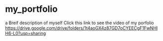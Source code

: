 # my_portfolio
a Breif description of myself 
Click  this link to see the video of my porfolio 
https://drive.google.com/drive/folders/1t4aoGX4z87GD7oCYEECgF1FwNHIH6-L0?usp=sharing
